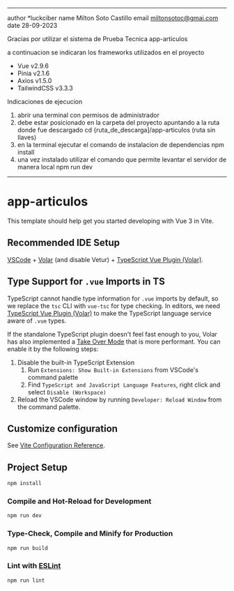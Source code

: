 ---------------------------------------------------------------------------------------------------
author   *luckciber
name    Milton Soto Castillo
email   miltonsotoc@gmai.com
date    28-09-2023

Gracias por utilizar el sistema de Prueba Tecnica app-articulos

a continuacion se indicaran los frameworks utilizados en el proyecto

* Vue v2.9.6
* Pinia v2.1.6
* Axios v1.5.0 
* TailwindCSS v3.3.3

Indicaciones de ejecucion

1. abrir una terminal con permisos de administrador
2. debe estar posicionado en la carpeta del proyecto apuntando a la ruta donde fue descargado
    cd {ruta_de_descarga]/app-articulos (ruta sin llaves)
3. en la terminal ejecutar el comando de instalacion de dependencias
    npm install
4. una vez instalado utilizar el comando que permite levantar el servidor de manera local
    npm run dev


--------------------------------------------------------------------------------------------------
# app-articulos

This template should help get you started developing with Vue 3 in Vite.

## Recommended IDE Setup

[VSCode](https://code.visualstudio.com/) + [Volar](https://marketplace.visualstudio.com/items?itemName=Vue.volar) (and disable Vetur) + [TypeScript Vue Plugin (Volar)](https://marketplace.visualstudio.com/items?itemName=Vue.vscode-typescript-vue-plugin).

## Type Support for `.vue` Imports in TS

TypeScript cannot handle type information for `.vue` imports by default, so we replace the `tsc` CLI with `vue-tsc` for type checking. In editors, we need [TypeScript Vue Plugin (Volar)](https://marketplace.visualstudio.com/items?itemName=Vue.vscode-typescript-vue-plugin) to make the TypeScript language service aware of `.vue` types.

If the standalone TypeScript plugin doesn't feel fast enough to you, Volar has also implemented a [Take Over Mode](https://github.com/johnsoncodehk/volar/discussions/471#discussioncomment-1361669) that is more performant. You can enable it by the following steps:

1. Disable the built-in TypeScript Extension
    1) Run `Extensions: Show Built-in Extensions` from VSCode's command palette
    2) Find `TypeScript and JavaScript Language Features`, right click and select `Disable (Workspace)`
2. Reload the VSCode window by running `Developer: Reload Window` from the command palette.

## Customize configuration

See [Vite Configuration Reference](https://vitejs.dev/config/).

## Project Setup

```sh
npm install
```

### Compile and Hot-Reload for Development

```sh
npm run dev
```

### Type-Check, Compile and Minify for Production

```sh
npm run build
```

### Lint with [ESLint](https://eslint.org/)

```sh
npm run lint
```
